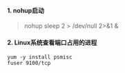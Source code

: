 #### 1. nohup启动

> nohup sleep 2 > /dev/null 2>&1 &

#### 2. Linux系统查看端口占用的进程

```
yum -y install psmisc
fuser 9100/tcp 
```